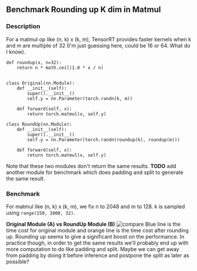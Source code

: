 ## Benchmark Rounding up K dim in Matmul
### Description
For a matmul op like (n, k) x (k, m), TensorRT provides faster kernels when k and m are multiple of 32 (I'm just guessing here, could be 16 or 64. What do I know). 
```
def roundup(x, n=32):
    return n * math.ceil(1.0 * x / n)


class Original(nn.Module):
    def __init__(self):
        super().__init__()
        self.y = nn.Parameter(torch.randn(k, m))
        
    def forward(self, x):
        return torch.matmul(x, self.y)
    
class RoundUp(nn.Module):
    def __init__(self):
        super().__init__()
        self.y = nn.Parameter(torch.randn(roundup(k), roundup(m)))
        
    def forward(self, x):
        return torch.matmul(x, self.y)
```
Note that these two modules don't return the same results. **TODO** add another module for benchmark which does padding and split to generate the same result.

### Benchmark
For matmul like (n, k) x (k, m), we fix n to 2048 and m to 128. k is sampled using `range(150, 1000, 32)`.

**Original Module (A) vs RoundUp Module (B)**
![compare](https://user-images.githubusercontent.com/20773414/135391743-5cc9b25c-daf1-4ba6-b053-5b607578e384.png)
Blue line is the time cost for original module and orange line is the time cost after rounding up. Rounding up seems to give a significant boost on the performance. In practice though, in order to get the same results we'll probably end up with more computation to do like padding and split. Maybe we can get away from padding by doing it before inference and postpone the split as later as possible?
